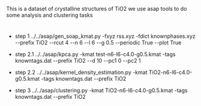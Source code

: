 This is a dataset of crystalline structures of TiO2
we use asap tools to do some analysis and clustering tasks

#
* step 1
../../asap/gen_soap_kmat.py -fxyz rss.xyz -fdict knownphases.xyz --prefix TiO2 --rcut 4 --n 6 --l 6 --g 0.5 --periodic True --plot True

* step 2.1
../../asap/kpca.py -kmat test-n6-l6-c4.0-g0.5.kmat -tags knowntags.dat --prefix TiO2 --d 10 --pc1 0 --pc2 1

* step 2.2
../../asap/kernel_density_estimation.py -kmat TiO2-n6-l6-c4.0-g0.5.kmat -tags knowntags.dat --prefix TiO2

* step 3
../../asap/clustering.py -kmat TiO2-n6-l6-c4.0-g0.5.kmat -tags knowntags.dat --prefix TiO2

